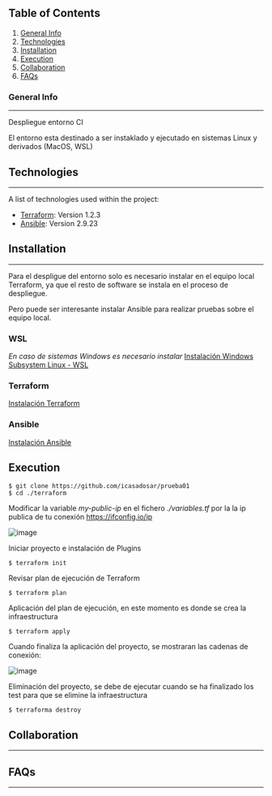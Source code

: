 ## Table of Contents
1. [General Info](#general-info)
2. [Technologies](#technologies)
3. [Installation](#installation)
4. [Execution](#execution)
4. [Collaboration](#collaboration)
5. [FAQs](#faqs)
### General Info
***
Despliegue entorno CI

El entorno esta destinado a ser instaklado y ejecutado en sistemas Linux y derivados (MacOS, WSL)

## Technologies
***
A list of technologies used within the project:
* [Terraform](https://www.terraform.io/): Version 1.2.3
* [Ansible](https://www.ansible.com/): Version 2.9.23

## Installation
***
Para el despligue del entorno solo es necesario instalar en el equipo local Terraform, ya que el resto de software se instala en el proceso de despliegue.

Pero puede ser interesante instalar Ansible para realizar pruebas sobre el equipo local.

### WSL
*En caso de sistemas Windows es necesario instalar* 
[Instalación Windows Subsystem Linux - WSL](https://docs.microsoft.com/en-us/windows/wsl/install)

### Terraform

[Instalación Terraform](https://learn.hashicorp.com/tutorials/terraform/install-cli)

### Ansible

[Instalación Ansible](https://docs.ansible.com/ansible/latest/installation_guide/intro_installation.html#installing-and-upgrading-ansible)

## Execution

```
$ git clone https://github.com/icasadosar/prueba01
$ cd ./terraform
```

Modificar la variable *my-public-ip* en el fichero *./variables.tf* por la la ip publica de tu conexión https://ifconfig.io/ip

![image](https://user-images.githubusercontent.com/753352/177284779-b4e2eb63-4793-4aa3-a66b-d8034bcc69fe.png)

Iniciar proyecto e instalación de Plugins

```
$ terraform init
```
Revisar plan de ejecución de Terraform

```
$ terraform plan
```

Aplicación del plan de ejecución, en este momento es donde se crea la infraestructura

```
$ terraform apply
```

Cuando finaliza la aplicación del proyecto, se mostraran las cadenas de conexión:

![image](https://user-images.githubusercontent.com/753352/177284147-16a051a1-72a3-4615-a2f7-663f485196d3.png)

Eliminación del proyecto, se debe de ejecutar cuando se ha finalizado los test para que se elimine la infraestructura

```
$ terraforma destroy
```

## Collaboration
***

## FAQs
***